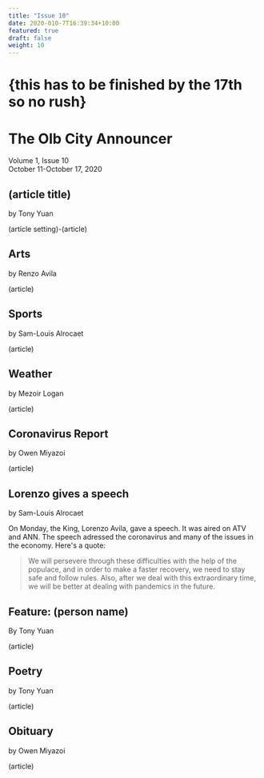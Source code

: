 ```yaml
---
title: "Issue 10"
date: 2020-010-7T16:39:34+10:00
featured: true
draft: false
weight: 10
---
```



# {this has to be finished by the 17th so no rush}


# The Olb City Announcer
Volume 1, Issue 10  
October 11-October 17, 2020

## (article title)
by Tony Yuan

(article setting)-(article)

## Arts
by Renzo Avila

(article)

## Sports
by Sam-Louis Alrocaet

(article)

## Weather
by Mezoir Logan

(article)

## Coronavirus Report
by Owen Miyazoi

(article)

## Lorenzo gives a speech
by Sam-Louis Alrocaet

On Monday, the King, Lorenzo Avila, gave a speech. It was aired on ATV and ANN. The speech adressed the coronavirus and many of the issues in the economy. Here's a quote:

> We will persevere through these difficulties
> with the help of the populace, and in order to
> make a faster recovery, we need to stay safe and
> follow rules. Also, after we deal with this
> extraordinary time, we will be better at dealing
> with pandemics in the future.

## Feature: (person name)
By Tony Yuan

(article)

## Poetry
by Tony Yuan

(article)

## Obituary
by Owen Miyazoi

(article)

